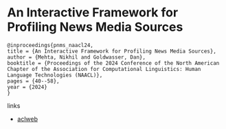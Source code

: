 # An Interactive Framework for Profiling News Media Sources

```
@inproceedings{pnms_naacl24,
title = {An Interactive Framework for Profiling News Media Sources},
author = {Mehta, Nikhil and Goldwasser, Dan},
booktitle = {Proceedings of the 2024 Conference of the North American Chapter of the Association for Computational Linguistics: Human Language Technologies (NAACL)},
pages = {40--58},
year = {2024}
}
```

links
- [aclweb](https://aclanthology.org/2024.naacl-long.3)
